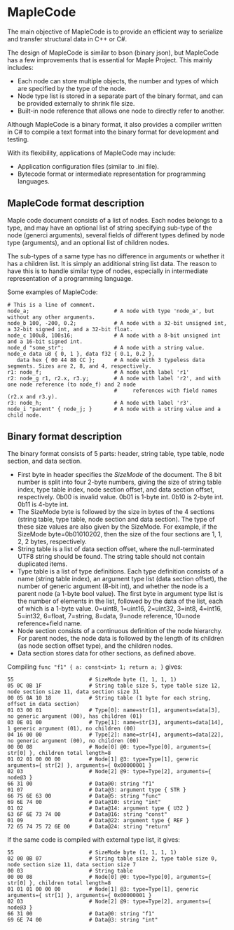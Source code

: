 # MapleCode
The main objective of MapleCode is to provide an efficient way to serialize and transfer structural data in C++ or C#.

The design of MapleCode is similar to bson (binary json), but MapleCode has a few improvements that is essential for Maple Project. This mainly includes:

* Each node can store multiple objects, the number and types of which are specified by the type of the node.
* Node type list is stored in a separate part of the binary format, and can be provided externally to shrink file size.
* Built-in node reference that allows one node to directly refer to another. 

Although MapleCode is a binary format, it also provides a compiler written in C# to compile a text format into the binary format for development and testing.

With its flexibility, applications of MapleCode may include:

* Application configuration files (similar to .ini file).
* Bytecode format or intermediate representation for programming languages.

## MapleCode format description

Maple code document consists of a list of nodes. Each nodes belongs to a type, and may have an optional list of string 
specifying sub-type of the node (generci arguments), several fields of different types defined by node type (arguments), 
and an optional list of children nodes.

The sub-types of a same type has no difference in arguments or whether it has a children list. It is simply an additional 
string list data. The reason to have this is to handle similar type of nodes, especially in intermediate representation of
a programming language.

Some examples of MapleCode:

```
# This is a line of comment.
node_a;                           # A node with type 'node_a', but without any other arguments.
node_b 100, -200, 0.2;            # A node with a 32-bit unsigned int, a 32-bit signed int, and a 32-bit float.
node_c 100u8, 100s16;             # A node with a 8-bit unsigned int and a 16-bit signed int.
node_d "some_str";                # A node with a string value.
node_e data u8 { 0, 1 }, data f32 { 0.1, 0.2 },
   data hex { 00 44 88 CC };      # A node with 3 typeless data segments. Sizes are 2, 8, and 4, respectively.
r1: node_f;                       # A node with label 'r1'
r2: node_g r1, r2.x, r3.y;        # A node with label 'r2', and with one node reference (to node_f) and 2 node
                                  #     references with field names (r2.x and r3.y).
r3: node_h;                       # A node with label 'r3'.
node_i "parent" { node_j; }       # A node with a string value and a child node.
```

## Binary format description

The binary format consists of 5 parts: header, string table, type table, node section, and data section.

* First byte in header specifies the *SizeMode* of the document. The 8 bit number is split into four 2-byte numbers, 
giving the size of string table index, type table index, node section offset, and data section offset, respectively. 0b00 
is invalid value. 0b01 is 1-byte int. 0b10 is 2-byte int. 0b11 is 4-byte int.
* The SizeMode byte is followed by the size in bytes of the 4 sections (string table, type table, node section and
data section). The type of these size values are also given by the SizeMode. For example, if the SizeMode byte=0b01010202,
then the size of the four sections are 1, 1, 2, 2 bytes, respectively.
* String table is a list of data section offset, where the null-terminated UTF8 string should be found. The string table 
should not contain duplicated items.
* Type table is a list of type definitions. Each type definition consists of a name (string table index), an argument type 
list (data section offset), the number of generic argument (8-bit int), and whether the node is a parent node (a 1-byte 
bool value). The first byte in argument type list is the number of elements in the list, followed by the data of the list, 
each of which is a 1-byte value. 0=uint8, 1=uint16, 2=uint32, 3=int8, 4=int16, 5=int32, 6=float, 7=string, 8=data, 9=node 
reference, 10=node reference+field name.
* Node section consists of a continuous definition of the node hierarchy. For parent nodes, the node data is followed by the 
length of its children (as node section offset type), and the children nodes.
* Data section stores data for other sections, as defined above.

Compiling ```func "f1" { a: const<int> 1; return a; }``` gives:

```
55                        # SizeMode byte (1, 1, 1, 1)
05 0C 0B 1F               # String table size 5, type table size 12, node section size 11, data section size 31
00 05 0A 10 18            # String table (1 byte for each string, offset in data section)
01 03 00 01               # Type[0]: name=str[1], arguments=data[3], no generic argument (00), has children (01)
03 0E 01 00               # Type[1]: name=str[3], arguments=data[14], 1 generic argument (01), no children (00)
04 16 00 00               # Type[2]: name=str[4], arguments=data[22], no generic argument (00), no children (00)
00 00 08                  # Node[0] @0: type=Type[0], arguments={ str[0] }, children total length=8
01 02 01 00 00 00         # Node[1] @3: type=Type[1], generic arguments={ str[2] }, arguments={ 0x00000001 }
02 03                     # Node[2] @9: type=Type[2], arguments={ node@3 }
66 31 00                  # Data@0: string "f1"
01 07                     # Data@3: argument type { STR }
66 75 6E 63 00            # Data@5: string "func"
69 6E 74 00               # Data@10: string "int"
01 02                     # Data@14: argument type { U32 }
63 6F 6E 73 74 00         # Data@16: string "const"
01 09                     # Data@22: argument type { REF }
72 65 74 75 72 6E 00      # Data@24: string "return"
```

If the same code is compiled with external type list, it gives:

```
55                        # SizeMode byte (1, 1, 1, 1)
02 00 0B 07               # String table size 2, type table size 0, node section size 11, data section size 7
00 03                     # String table
00 00 08                  # Node[0] @0: type=Type[0], arguments={ str[0] }, children total length=8
01 01 01 00 00 00         # Node[1] @3: type=Type[1], generic arguments={ str[1] }, arguments={ 0x00000001 }
02 03                     # Node[2] @9: type=Type[2], arguments={ node@3 }
66 31 00                  # Data@0: string "f1"
69 6E 74 00               # Data@3: string "int"
```
